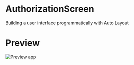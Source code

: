 # AuthorizationScreen
Building a user interface programmatically with Auto Layout

# Preview
![Preview app](https://github.com/mnazirov/GroceryApp/blob/ffcc8906ca096a7939e78f550bf7f1e2f0f91045/Source/preview.gif)
